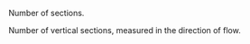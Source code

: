 Number of sections.


<!-- comment -->


Number of vertical sections, measured in the direction of flow.

